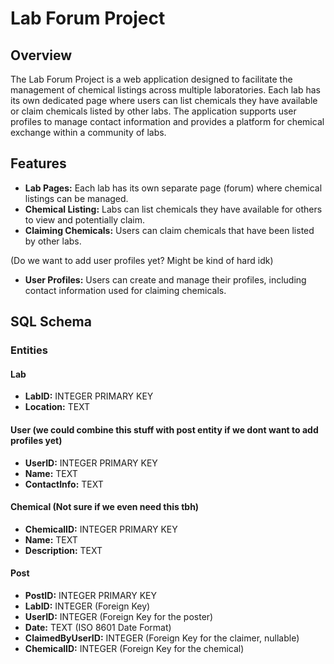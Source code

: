 # Lab Forum Project

## Overview

The Lab Forum Project is a web application designed to facilitate the management of chemical listings across multiple laboratories. Each lab has its own dedicated page where users can list chemicals they have available or claim chemicals listed by other labs. The application supports user profiles to manage contact information and provides a platform for chemical exchange within a community of labs.

## Features

- **Lab Pages:** Each lab has its own separate page (forum) where chemical listings can be managed.
- **Chemical Listing:** Labs can list chemicals they have available for others to view and potentially claim.
- **Claiming Chemicals:** Users can claim chemicals that have been listed by other labs.


(Do we want to add user profiles yet? Might be kind of hard idk)
- **User Profiles:** Users can create and manage their profiles, including contact information used for claiming chemicals.

## SQL Schema

### Entities

#### Lab
- **LabID:** INTEGER PRIMARY KEY
- **Location:** TEXT

#### User (we could combine this stuff with post entity if we dont want to add profiles yet)
- **UserID:** INTEGER PRIMARY KEY
- **Name:** TEXT
- **ContactInfo:** TEXT

#### Chemical (Not sure if we even need this tbh)
- **ChemicalID:** INTEGER PRIMARY KEY
- **Name:** TEXT
- **Description:** TEXT

#### Post
- **PostID:** INTEGER PRIMARY KEY
- **LabID:** INTEGER (Foreign Key)
- **UserID:** INTEGER (Foreign Key for the poster)
- **Date:** TEXT (ISO 8601 Date Format)
- **ClaimedByUserID:** INTEGER (Foreign Key for the claimer, nullable)
- **ChemicalID:** INTEGER (Foreign Key for the chemical)
